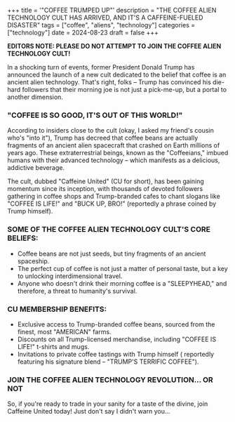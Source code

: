 +++
title = '"COFFEE TRUMPED UP"'
description = "THE COFFEE ALIEN TECHNOLOGY CULT HAS ARRIVED, AND IT'S A CAFFEINE-FUELED DISASTER"
tags = ["coffee", "aliens", "technology"]
categories = ["technology"]
date = 2024-08-23
draft = false
+++

**EDITORS NOTE: PLEASE DO NOT ATTEMPT TO JOIN THE COFFEE ALIEN TECHNOLOGY CULT!**

In a shocking turn of events, former President Donald Trump has announced the launch of a new cult dedicated to the belief that coffee is an ancient alien technology. That's right, folks – Trump has convinced his die-hard followers that their morning joe is not just a pick-me-up, but a portal to another dimension.

### "COFFEE IS SO GOOD, IT'S OUT OF THIS WORLD!"

According to insiders close to the cult (okay, I asked my friend's cousin who's "into it"), Trump has decreed that coffee beans are actually fragments of an ancient alien spacecraft that crashed on Earth millions of years ago. These extraterrestrial beings, known as the "Coffeeians," imbued humans with their advanced technology – which manifests as a delicious, addictive beverage.

The cult, dubbed "Caffeine United" (CU for short), has been gaining momentum since its inception, with thousands of devoted followers gathering in coffee shops and Trump-branded cafes to chant slogans like "COFFEE IS LIFE!" and "BUCK UP, BRO!" (reportedly a phrase coined by Trump himself).

### SOME OF THE COFFEE ALIEN TECHNOLOGY CULT'S CORE BELIEFS:

* Coffee beans are not just seeds, but tiny fragments of an ancient spaceship.
* The perfect cup of coffee is not just a matter of personal taste, but a key to unlocking interdimensional travel.
* Anyone who doesn't drink their morning coffee is a "SLEEPYHEAD," and therefore, a threat to humanity's survival.

### CU MEMBERSHIP BENEFITS:

* Exclusive access to Trump-branded coffee beans, sourced from the finest, most "AMERICAN" farms.
* Discounts on all Trump-licensed merchandise, including "COFFEE IS LIFE!" t-shirts and mugs.
* Invitations to private coffee tastings with Trump himself ( reportedly featuring his signature blend – "TRUMP'S TERRIFIC COFFEE").

### JOIN THE COFFEE ALIEN TECHNOLOGY REVOLUTION... OR NOT

So, if you're ready to trade in your sanity for a taste of the divine, join Caffeine United today! Just don't say I didn't warn you...

